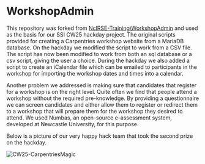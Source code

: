 # WorkshopAdmin
This repository was forked from [NclRSE-Training\WorkshopAdmin](https://github.com/NclRSE-Training/WorkshopAdmin/blob/main/bash.sh) and used as the basis for our SSI CW25 hackday project. The original scripts provided for creating a Carpentries workshop website from a MariaDB database. On the hackday we modified the script to work from a CSV file. The script has now been modified to work from both an sql database or a csv script, giving the user a choice. During the hackday we also added a script to create an iCalendar file which can be emailed to participants in the workshop for importing the workshop dates and times into a calendar.

Another problem we addressed is making sure that candidates that register for a workshop is on the right level. Quite often we find that people attend a workshop without the required pre-knowledge. By providing a questionnaire we can screen candidates and either allow them to register or redirect them to a workshop that will prepare them for the workshop they desired to attend. We used Numbas, an open-source e-assessment system, developed at Newcastle University, for this purpose.

Below is a picture of our very happy hack team that took the second prize on the hackday.

![CW25-CarpentriesMagic](https://github.com/user-attachments/assets/1326af64-caea-4a59-afdd-e57f3f3f9c00)
